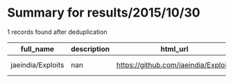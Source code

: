 
# Summary for results/2015/10/30
    
1 records found after deduplication

| full_name | description | html_url | matched_list | matched_count | pushed_at | size | stargazers_count | language | forks_count |
|-------------------|---------------|--------------------------------------|----------------|-----------------|---------------------------|--------|--------------------|------------|---------------|
| jaeindia/Exploits | nan | https://github.com/jaeindia/Exploits | ['exploit'] | 1 | 2015-10-30 16:02:05+00:00 | 128 | 0 | Python | 0 |
